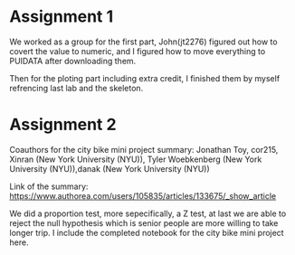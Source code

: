 
# Assignment 1

We worked as a group for the first part, John(jt2276) figured out how to covert the value to numeric, and I figured how to move everything  to PUIDATA after downloading them. 

Then for the ploting part including extra credit, I finished them by myself refrencing last lab and the skeleton. 

# Assignment 2

Coauthors for the city bike mini project summary:
Jonathan Toy, cor215, Xinran (New York University (NYU)), Tyler Woebkenberg (New York University (NYU)),danak (New York University (NYU))

Link of the summary: https://www.authorea.com/users/105835/articles/133675/_show_article

We did a proportion test, more sepecifically, a Z test, at last we are able to reject the null hypothesis which is senior people are more willing to take longer trip. I include the completed notebook for the city bike mini project here. 

